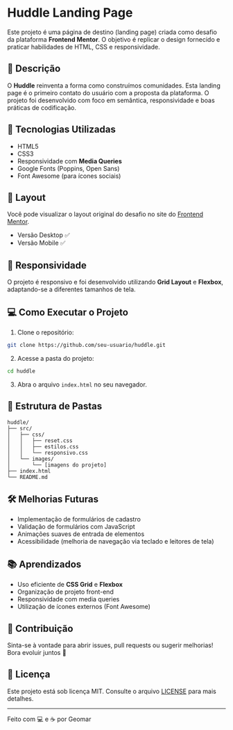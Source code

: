 # Huddle Landing Page

Este projeto é uma página de destino (landing page) criada como desafio da plataforma **Frontend Mentor**. O objetivo é replicar o design fornecido e praticar habilidades de HTML, CSS e responsividade.

## 📌 Descrição

O **Huddle** reinventa a forma como construímos comunidades. Esta landing page é o primeiro contato do usuário com a proposta da plataforma. O projeto foi desenvolvido com foco em semântica, responsividade e boas práticas de codificação.

## 🚀 Tecnologias Utilizadas

* HTML5
* CSS3
* Responsividade com **Media Queries**
* Google Fonts (Poppins, Open Sans)
* Font Awesome (para ícones sociais)

## 🎨 Layout

Você pode visualizar o layout original do desafio no site do [Frontend Mentor](https://www.frontendmentor.io/).

* Versão Desktop ✅
* Versão Mobile ✅

## 📱 Responsividade

O projeto é responsivo e foi desenvolvido utilizando **Grid Layout** e **Flexbox**, adaptando-se a diferentes tamanhos de tela.

## 💻 Como Executar o Projeto

1. Clone o repositório:

```bash
git clone https://github.com/seu-usuario/huddle.git
```

2. Acesse a pasta do projeto:

```bash
cd huddle
```

3. Abra o arquivo `index.html` no seu navegador.

## 📂 Estrutura de Pastas

```
huddle/
├── src/
│   ├── css/
│   │   ├── reset.css
│   │   ├── estilos.css
│   │   └── responsivo.css
│   └── images/
│       └── [imagens do projeto]
├── index.html
└── README.md
```
## 🛠️ Melhorias Futuras

* Implementação de formulários de cadastro
* Validação de formulários com JavaScript
* Animações suaves de entrada de elementos
* Acessibilidade (melhoria de navegação via teclado e leitores de tela)

## 📚 Aprendizados

* Uso eficiente de **CSS Grid** e **Flexbox**
* Organização de projeto front-end
* Responsividade com media queries
* Utilização de ícones externos (Font Awesome)

## 🤝 Contribuição

Sinta-se à vontade para abrir issues, pull requests ou sugerir melhorias! Bora evoluir juntos 🚀

## 📄 Licença

Este projeto está sob licença MIT. Consulte o arquivo [LICENSE](LICENSE) para mais detalhes.

---

Feito com 💻 e ☕ por Geomar
